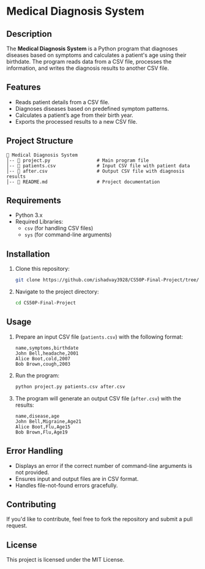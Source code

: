 # Medical Diagnosis System  

## Description  
The **Medical Diagnosis System** is a Python program that diagnoses diseases based on symptoms and calculates a patient's age using their birthdate. The program reads data from a CSV file, processes the information, and writes the diagnosis results to another CSV file.  

## Features  
- Reads patient details from a CSV file.  
- Diagnoses diseases based on predefined symptom patterns.  
- Calculates a patient’s age from their birth year.  
- Exports the processed results to a new CSV file.  

## Project Structure  
```
📂 Medical Diagnosis System
│-- 📄 project.py                 # Main program file  
│-- 📄 patients.csv               # Input CSV file with patient data  
│-- 📄 after.csv                  # Output CSV file with diagnosis results   
│-- 📄 README.md                  # Project documentation  
```

## Requirements  
- Python 3.x  
- Required Libraries:  
  - `csv` (for handling CSV files)  
  - `sys` (for command-line arguments)  

## Installation  
1. Clone this repository:  
   ```sh
   git clone https://github.com/ishadvay3928/CS50P-Final-Project/tree/main
   ```  
2. Navigate to the project directory:  
   ```sh
   cd CS50P-Final-Project  
   ```  

## Usage  
1. Prepare an input CSV file (`patients.csv`) with the following format:  
   ```
   name,symptoms,birthdate  
   John Bell,headache,2001
   Alice Boot,cold,2007
   Bob Brown,cough,2003
   ```

2. Run the program:  
   ```sh
   python project.py patients.csv after.csv  
   ```  

3. The program will generate an output CSV file (`after.csv`) with the results:  
   ```
   name,disease,age  
   John Bell,Migraine,Age21
   Alice Boot,Flu,Age15
   Bob Brown,Flu,Age19
   ```  

## Error Handling  
- Displays an error if the correct number of command-line arguments is not provided.  
- Ensures input and output files are in CSV format.  
- Handles file-not-found errors gracefully.  

## Contributing  
If you'd like to contribute, feel free to fork the repository and submit a pull request.  

## License  
This project is licensed under the MIT License.  
